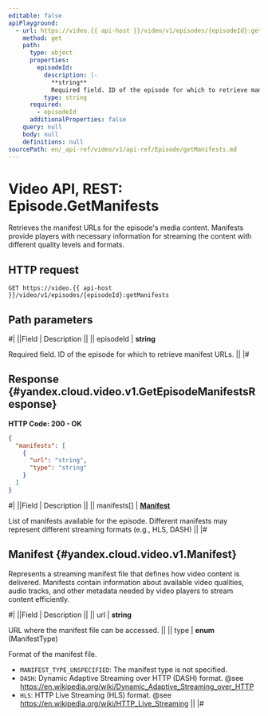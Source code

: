 ```yaml
---
editable: false
apiPlayground:
  - url: https://video.{{ api-host }}/video/v1/episodes/{episodeId}:getManifests
    method: get
    path:
      type: object
      properties:
        episodeId:
          description: |-
            **string**
            Required field. ID of the episode for which to retrieve manifest URLs.
          type: string
      required:
        - episodeId
      additionalProperties: false
    query: null
    body: null
    definitions: null
sourcePath: en/_api-ref/video/v1/api-ref/Episode/getManifests.md
---
```


# Video API, REST: Episode.GetManifests

Retrieves the manifest URLs for the episode's media content.
Manifests provide players with necessary information
for streaming the content with different quality levels and formats.

## HTTP request

```
GET https://video.{{ api-host }}/video/v1/episodes/{episodeId}:getManifests
```

## Path parameters

#|
||Field | Description ||
|| episodeId | **string**

Required field. ID of the episode for which to retrieve manifest URLs. ||
|#

## Response {#yandex.cloud.video.v1.GetEpisodeManifestsResponse}

**HTTP Code: 200 - OK**

```json
{
  "manifests": [
    {
      "url": "string",
      "type": "string"
    }
  ]
}
```

#|
||Field | Description ||
|| manifests[] | **[Manifest](#yandex.cloud.video.v1.Manifest)**

List of manifests available for the episode.
Different manifests may represent different streaming formats (e.g., HLS, DASH) ||
|#

## Manifest {#yandex.cloud.video.v1.Manifest}

Represents a streaming manifest file that defines how video content is delivered.
Manifests contain information about available video qualities, audio tracks,
and other metadata needed by video players to stream content efficiently.

#|
||Field | Description ||
|| url | **string**

URL where the manifest file can be accessed. ||
|| type | **enum** (ManifestType)

Format of the manifest file.

- `MANIFEST_TYPE_UNSPECIFIED`: The manifest type is not specified.
- `DASH`: Dynamic Adaptive Streaming over HTTP (DASH) format.
@see https://en.wikipedia.org/wiki/Dynamic_Adaptive_Streaming_over_HTTP
- `HLS`: HTTP Live Streaming (HLS) format.
@see https://en.wikipedia.org/wiki/HTTP_Live_Streaming ||
|#